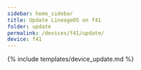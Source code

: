 ```yaml
---
sidebar: home_sidebar
title: Update LineageOS on f41
folder: update
permalink: /devices/f41/update/
device: f41
---
```

{% include templates/device_update.md %}
